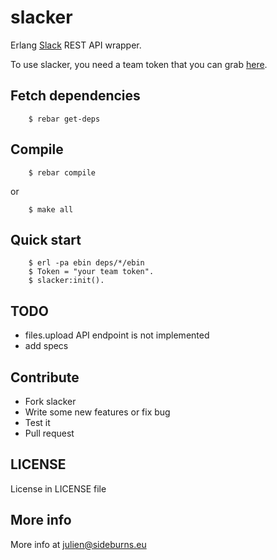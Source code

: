 slacker
=======

Erlang [Slack](http://slack.com) REST API wrapper.

To use slacker, you need a team token that you can grab [here](https://api.slack.com/#auth).

## Fetch dependencies
```shell
    $ rebar get-deps
```
## Compile
```shell
    $ rebar compile
```
or
```shell
    $ make all
```
## Quick start
```shell
    $ erl -pa ebin deps/*/ebin
    $ Token = "your team token".
    $ slacker:init().
```
## TODO
- files.upload API endpoint is not implemented
- add specs

## Contribute
- Fork slacker
- Write some new features or fix bug
- Test it
- Pull request

## LICENSE
License in LICENSE file

## More info
More info at julien@sideburns.eu
